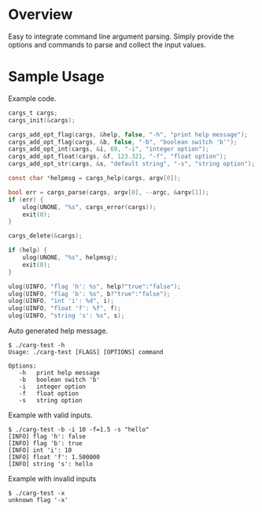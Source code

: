 # Overview
Easy to integrate command line argument parsing. Simply provide the options and commands to parse and collect the input values.

# Sample Usage
Example code.
```C
cargs_t cargs;
cargs_init(&cargs);

cargs_add_opt_flag(cargs, &help, false, "-h", "print help message");
cargs_add_opt_flag(cargs, &b, false, "-b", "boolean switch 'b'");
cargs_add_opt_int(cargs, &i, 69, "-i", "integer option");
cargs_add_opt_float(cargs, &f, 123.321, "-f", "float option");
cargs_add_opt_str(cargs, &s, "default string", "-s", "string option");

const char *helpmsg = cargs_help(cargs, argv[0]);

bool err = cargs_parse(cargs, argv[0], --argc, &argv[1]);
if (err) {
    ulog(UNONE, "%s", cargs_error(cargs));
    exit(0);
}

cargs_delete(&cargs);

if (help) {
    ulog(UNONE, "%s", helpmsg);
    exit(0);
}

ulog(UINFO, "flag 'h': %s", help?"true":"false");
ulog(UINFO, "flag 'b': %s", b?"true":"false");
ulog(UINFO, "int 'i': %d", i);
ulog(UINFO, "float 'f': %f", f);
ulog(UINFO, "string 's': %s", s);
```

Auto generated help message.
```
$ ./carg-test -h
Usage: ./carg-test [FLAGS] [OPTIONS] command

Options:
   -h   print help message
   -b   boolean switch 'b'
   -i   integer option
   -f   float option
   -s   string option
```

Example with valid inputs.
```
$ ./carg-test -b -i 10 -f=1.5 -s "hello"
[INFO] flag 'h': false
[INFO] flag 'b': true
[INFO] int 'i': 10
[INFO] float 'f': 1.500000
[INFO] string 's': hello
```

Example with invalid inputs
```
$ ./carg-test -x
unknown flag '-x'
```


